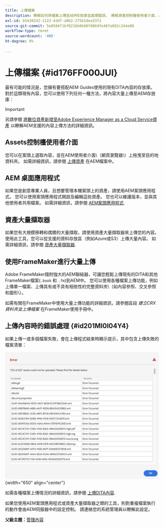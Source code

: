 ```yaml
---
title: 上傳檔案
description: 瞭解如何將檔案上傳至AEM存放庫並處理錯誤。 瞭解資產控制檯使用者介面、AEM案頭應用程式、資產大量擷取器，以及使用FrameMaker進行大量上傳。
exl-id: b5430242-1122-43df-a0b2-275b1dea33f2
source-git-commit: 5e0584f1bf0216b8b00f00b9fe46fa682c244e08
workflow-type: tm+mt
source-wordcount: '405'
ht-degree: 0%

---
```


# 上傳檔案 {#id176FF000JUI}

最有可能的情況是，您擁有要搭配AEM Guides使用的現有DITA內容的存放庫。 對於這類現有內容，您可以使用下列任何一種方法，將內容大量上傳至AEM存放庫：

>[!IMPORTANT]
>
> 另請參閱 [將數位資產新增至Adobe Experience Manager as a Cloud Service資產](https://experienceleague.adobe.com/docs/experience-manager-cloud-service/assets/manage/add-assets.html) 以瞭解AEM支援的內容上傳方法的詳細資訊。

## Assets控制檯使用者介面

您可以在案頭上選取內容，並在AEM使用者介面\（網頁瀏覽器\）上拖曳至目的地資料夾。 如需詳細資訊，請參閱 [上傳資產](https://experienceleague.adobe.com/docs/experience-manager-cloud-service/assets/manage/add-assets.html#upload-assets) 在AEM檔案中。

## AEM 桌面應用程式

如果您是創意專業人員，且想要管理本機案頭上的資產，請使用AEM案頭應用程式。 您可以使用案頭應用程式開啟及編輯這些資產。 您也可以維護版本，並與其他使用者共用檔案。 如需詳細資訊，請參閱 [AEM案頭應用程式](https://experienceleague.adobe.com/docs/experience-manager-desktop-app/using/using.html).

## 資產大量擷取器

如果您有大規模移轉和偶爾的大量擷取，請使用資產大量擷取器來上傳您的內容。 使用此工具，您可以從支援的資料存放區（例如Azure或S3）上傳大量內容。 如需詳細資訊，請參閱 [資產大量擷取器](https://experienceleague.adobe.com/docs/experience-manager-cloud-service/assets/manage/add-assets.html?lang=en#asset-bulk-ingestor).

## 使用FrameMaker進行大量上傳

Adobe FrameMaker隨附強大的AEM聯結器，可讓您輕鬆上傳現有的DITA和其他FrameMaker檔案\(`.book` 和 `.fm`\)到AEM中。 您可以使用各種檔案上傳功能，例如上傳單一檔案、上傳具有或不具有相依性的完整資料夾\（如內容參照、交叉參照和圖形\）。

如需有關在FrameMaker中使用大量上傳功能的詳細資訊，請參閱區段 *建立CRX資料夾並上傳檔案* 在FrameMaker使用手冊中。

## 上傳內容時的錯誤處理 {#id201MI0I04Y4}

如果上傳一或多個檔案失敗，會在上傳程式結束時顯示提示，其中包含上傳失敗的檔案清單：

![](images/uuid-files-failed-to-upload_cs.png){width="650" align="center"}

如需各種檔案上傳情況的詳細資訊，請參閱 [上傳DITA內容](authoring-file-management.md#).

如果您使用AEM案頭應用程式或資產大量擷取器之類的工具，則對重複檔案執行的動作會由AEM伺服器中的設定控制。 請連絡您的系統管理員以瞭解此設定。

**父級主題：**[&#x200B;管理內容](authoring.md)
